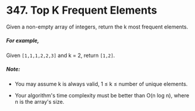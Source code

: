 # 347. Top K Frequent Elements
Given a non-empty array of integers, return the k most frequent elements.

##### For example,

Given `[1,1,1,2,2,3]` and k = 2, return `[1,2]`.

##### Note: 

* You may assume k is always valid, 1 ≤ k ≤ number of unique elements.

* Your algorithm's time complexity must be better than O(n log n), where n is the array's size.